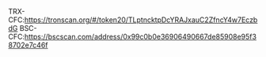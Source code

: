 TRX-CFC:https://tronscan.org/#/token20/TLptncktpDcYRAJxauC2ZfncY4w7EczbdG
BSC-CFC:https://bscscan.com/address/0x99c0b0e36906490667de85908e95f38702e7c46f